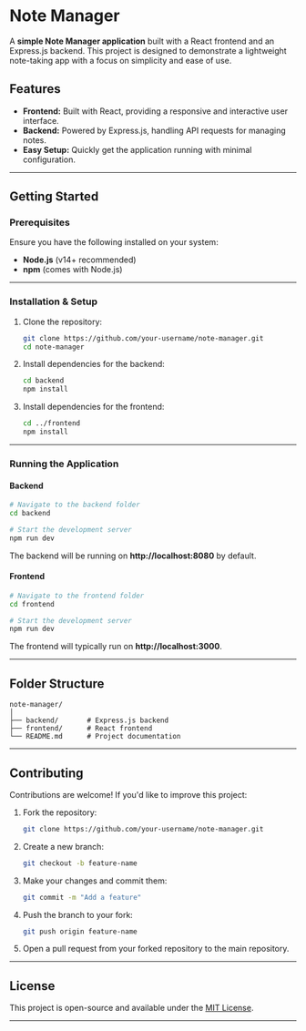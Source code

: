 # Note Manager

A **simple Note Manager application** built with a React frontend and an Express.js backend. This project is designed to demonstrate a lightweight note-taking app with a focus on simplicity and ease of use.

## Features

- **Frontend:** Built with React, providing a responsive and interactive user interface.
- **Backend:** Powered by Express.js, handling API requests for managing notes.
- **Easy Setup:** Quickly get the application running with minimal configuration.

---

## Getting Started

### Prerequisites
Ensure you have the following installed on your system:

- **Node.js** (v14+ recommended)
- **npm** (comes with Node.js)

---

### Installation & Setup

1. Clone the repository:
   ```bash
   git clone https://github.com/your-username/note-manager.git
   cd note-manager
   ```

2. Install dependencies for the backend:
   ```bash
   cd backend
   npm install
   ```

3. Install dependencies for the frontend:
   ```bash
   cd ../frontend
   npm install
   ```

---

### Running the Application

#### Backend
```bash
# Navigate to the backend folder
cd backend

# Start the development server
npm run dev
```
The backend will be running on **http://localhost:8080** by default.

#### Frontend
```bash
# Navigate to the frontend folder
cd frontend

# Start the development server
npm run dev
```
The frontend will typically run on **http://localhost:3000**.

---

## Folder Structure
```plaintext
note-manager/
│
├── backend/       # Express.js backend
├── frontend/      # React frontend
└── README.md      # Project documentation
```

---

## Contributing

Contributions are welcome! If you'd like to improve this project:

1. Fork the repository:
   ```bash
   git clone https://github.com/your-username/note-manager.git
   ```

2. Create a new branch:
   ```bash
   git checkout -b feature-name
   ```

3. Make your changes and commit them:
   ```bash
   git commit -m "Add a feature"
   ```

4. Push the branch to your fork:
   ```bash
   git push origin feature-name
   ```

5. Open a pull request from your forked repository to the main repository.

---

## License

This project is open-source and available under the [MIT License](LICENSE).

---
